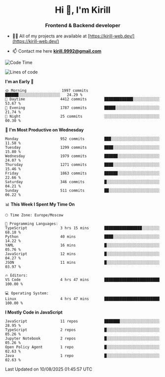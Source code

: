 <h1 align="center">Hi 👋, I'm Kirill</h1>
<h3 align="center">Frontend & Backend developer</h3>

- 👨‍💻 All of my projects are available at [https://kirill-web.dev/](https://kirill-web.dev/)

- 📫 Contact me here **kirill.9992@gmail.com**











<!--START_SECTION:waka-->
![Code Time](http://img.shields.io/badge/Code%20Time-2%2C322%20hrs%208%20mins-blue)

![Lines of code](https://img.shields.io/badge/From%20Hello%20World%20I%27ve%20Written-5.1%20million%20lines%20of%20code-blue)

**I'm an Early 🐤** 

```text
🌞 Morning                1997 commits        ██████░░░░░░░░░░░░░░░░░░░   24.29 % 
🌆 Daytime                4412 commits        █████████████░░░░░░░░░░░░   53.67 % 
🌃 Evening                1787 commits        █████░░░░░░░░░░░░░░░░░░░░   21.74 % 
🌙 Night                  25 commits          ░░░░░░░░░░░░░░░░░░░░░░░░░   00.30 % 
```
📅 **I'm Most Productive on Wednesday** 

```text
Monday                   952 commits         ███░░░░░░░░░░░░░░░░░░░░░░   11.58 % 
Tuesday                  1299 commits        ████░░░░░░░░░░░░░░░░░░░░░   15.80 % 
Wednesday                1979 commits        ██████░░░░░░░░░░░░░░░░░░░   24.07 % 
Thursday                 1271 commits        ████░░░░░░░░░░░░░░░░░░░░░   15.46 % 
Friday                   1863 commits        ██████░░░░░░░░░░░░░░░░░░░   22.66 % 
Saturday                 346 commits         █░░░░░░░░░░░░░░░░░░░░░░░░   04.21 % 
Sunday                   511 commits         ██░░░░░░░░░░░░░░░░░░░░░░░   06.22 % 
```


📊 **This Week I Spent My Time On** 

```text
🕑︎ Time Zone: Europe/Moscow

💬 Programming Languages: 
TypeScript               3 hrs 15 mins       █████████████████░░░░░░░░   68.18 % 
Python                   40 mins             ████░░░░░░░░░░░░░░░░░░░░░   14.22 % 
YAML                     16 mins             █░░░░░░░░░░░░░░░░░░░░░░░░   05.76 % 
JavaScript               12 mins             █░░░░░░░░░░░░░░░░░░░░░░░░   04.27 % 
JSON                     11 mins             █░░░░░░░░░░░░░░░░░░░░░░░░   03.97 % 

🔥 Editors: 
VS Code                  4 hrs 47 mins       █████████████████████████   100.00 % 

💻 Operating System: 
Linux                    4 hrs 47 mins       █████████████████████████   100.00 % 
```

**I Mostly Code in JavaScript** 

```text
JavaScript               11 repos            ███████░░░░░░░░░░░░░░░░░░   28.95 % 
TypeScript               2 repos             █░░░░░░░░░░░░░░░░░░░░░░░░   05.26 % 
Jupyter Notebook         2 repos             █░░░░░░░░░░░░░░░░░░░░░░░░   05.26 % 
Open Policy Agent        1 repo              █░░░░░░░░░░░░░░░░░░░░░░░░   02.63 % 
Java                     1 repo              █░░░░░░░░░░░░░░░░░░░░░░░░   02.63 % 
```




 Last Updated on 10/08/2025 01:45:57 UTC
<!--END_SECTION:waka-->
